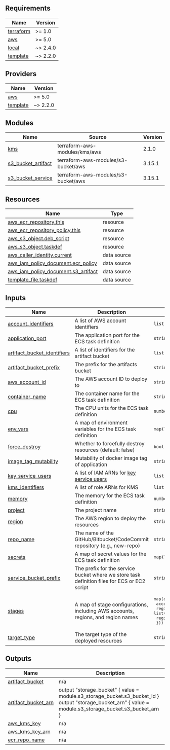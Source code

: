## Requirements

| Name | Version |
|------|---------|
| <a name="requirement_terraform"></a> [terraform](#requirement\_terraform) | >= 1.0 |
| <a name="requirement_aws"></a> [aws](#requirement\_aws) | >= 5.0 |
| <a name="requirement_local"></a> [local](#requirement\_local) | ~> 2.4.0 |
| <a name="requirement_template"></a> [template](#requirement\_template) | ~> 2.2.0 |

## Providers

| Name | Version |
|------|---------|
| <a name="provider_aws"></a> [aws](#provider\_aws) | >= 5.0 |
| <a name="provider_template"></a> [template](#provider\_template) | ~> 2.2.0 |

## Modules

| Name | Source | Version |
|------|--------|---------|
| <a name="module_kms"></a> [kms](#module\_kms) | terraform-aws-modules/kms/aws | 2.1.0 |
| <a name="module_s3_bucket_artifact"></a> [s3\_bucket\_artifact](#module\_s3\_bucket\_artifact) | terraform-aws-modules/s3-bucket/aws | 3.15.1 |
| <a name="module_s3_bucket_service"></a> [s3\_bucket\_service](#module\_s3\_bucket\_service) | terraform-aws-modules/s3-bucket/aws | 3.15.1 |

## Resources

| Name | Type |
|------|------|
| [aws_ecr_repository.this](https://registry.terraform.io/providers/hashicorp/aws/latest/docs/resources/ecr_repository) | resource |
| [aws_ecr_repository_policy.this](https://registry.terraform.io/providers/hashicorp/aws/latest/docs/resources/ecr_repository_policy) | resource |
| [aws_s3_object.deb_script](https://registry.terraform.io/providers/hashicorp/aws/latest/docs/resources/s3_object) | resource |
| [aws_s3_object.taskdef](https://registry.terraform.io/providers/hashicorp/aws/latest/docs/resources/s3_object) | resource |
| [aws_caller_identity.current](https://registry.terraform.io/providers/hashicorp/aws/latest/docs/data-sources/caller_identity) | data source |
| [aws_iam_policy_document.ecr_policy](https://registry.terraform.io/providers/hashicorp/aws/latest/docs/data-sources/iam_policy_document) | data source |
| [aws_iam_policy_document.s3_artifact](https://registry.terraform.io/providers/hashicorp/aws/latest/docs/data-sources/iam_policy_document) | data source |
| [template_file.taskdef](https://registry.terraform.io/providers/hashicorp/template/latest/docs/data-sources/file) | data source |

## Inputs

| Name | Description | Type | Default | Required |
|------|-------------|------|---------|:--------:|
| <a name="input_account_identifiers"></a> [account\_identifiers](#input\_account\_identifiers) | A list of AWS account identifiers | `list(string)` | n/a | yes |
| <a name="input_application_port"></a> [application\_port](#input\_application\_port) | The application port for the ECS task definition | `string` | n/a | yes |
| <a name="input_artifact_bucket_identifiers"></a> [artifact\_bucket\_identifiers](#input\_artifact\_bucket\_identifiers) | A list of identifiers for the artifact bucket | `list(string)` | n/a | yes |
| <a name="input_artifact_bucket_prefix"></a> [artifact\_bucket\_prefix](#input\_artifact\_bucket\_prefix) | The prefix for the artifacts bucket | `string` | n/a | yes |
| <a name="input_aws_account_id"></a> [aws\_account\_id](#input\_aws\_account\_id) | The AWS account ID to deploy to | `string` | n/a | yes |
| <a name="input_container_name"></a> [container\_name](#input\_container\_name) | The container name for the ECS task definition | `string` | n/a | yes |
| <a name="input_cpu"></a> [cpu](#input\_cpu) | The CPU units for the ECS task definition | `number` | n/a | yes |
| <a name="input_env_vars"></a> [env\_vars](#input\_env\_vars) | A map of environment variables for the ECS task definition | `map(list(map(string)))` | n/a | yes |
| <a name="input_force_destroy"></a> [force\_destroy](#input\_force\_destroy) | Whether to forcefully destroy resources (default: false) | `bool` | `false` | no |
| <a name="input_image_tag_mutability"></a> [image\_tag\_mutability](#input\_image\_tag\_mutability) | Mutability of docker image tag of application | `string` | n/a | yes |
| <a name="input_key_service_users"></a> [key\_service\_users](#input\_key\_service\_users) | A list of IAM ARNs for [key service users](https://docs.aws.amazon.com/kms/latest/developerguide/key-policy-default.html#key-policy-service-integration) | `list(string)` | n/a | yes |
| <a name="input_kms_identifiers"></a> [kms\_identifiers](#input\_kms\_identifiers) | A list of role ARNs for KMS | `list(string)` | n/a | yes |
| <a name="input_memory"></a> [memory](#input\_memory) | The memory for the ECS task definition | `number` | n/a | yes |
| <a name="input_project"></a> [project](#input\_project) | The project name | `string` | n/a | yes |
| <a name="input_region"></a> [region](#input\_region) | The AWS region to deploy the resources | `string` | n/a | yes |
| <a name="input_repo_name"></a> [repo\_name](#input\_repo\_name) | The name of the GitHub/Bitbucket/CodeCommit repository (e.g., new-repo) | `string` | n/a | yes |
| <a name="input_secrets"></a> [secrets](#input\_secrets) | A map of secret values for the ECS task definition | `map(list(map(string)))` | n/a | yes |
| <a name="input_service_bucket_prefix"></a> [service\_bucket\_prefix](#input\_service\_bucket\_prefix) | The prefix for the service bucket where we store task definition files for ECS or EC2 script | `string` | n/a | yes |
| <a name="input_stages"></a> [stages](#input\_stages) | A map of stage configurations, including AWS accounts, regions, and region names | <pre>map(object({<br>    account      = string<br>    regions      = list(string)<br>    region_names = list(string)<br>  }))</pre> | n/a | yes |
| <a name="input_target_type"></a> [target\_type](#input\_target\_type) | The target type of the deployed resources | `string` | n/a | yes |

## Outputs

| Name | Description |
|------|-------------|
| <a name="output_artifact_bucket"></a> [artifact\_bucket](#output\_artifact\_bucket) | n/a |
| <a name="output_artifact_bucket_arn"></a> [artifact\_bucket\_arn](#output\_artifact\_bucket\_arn) | output "storage\_bucket" { value = module.s3\_storage\_bucket.s3\_bucket\_id }  output "storage\_bucket\_arn" { value = module.s3\_storage\_bucket.s3\_bucket\_arn } |
| <a name="output_aws_kms_key"></a> [aws\_kms\_key](#output\_aws\_kms\_key) | n/a |
| <a name="output_aws_kms_key_arn"></a> [aws\_kms\_key\_arn](#output\_aws\_kms\_key\_arn) | n/a |
| <a name="output_ecr_repo_name"></a> [ecr\_repo\_name](#output\_ecr\_repo\_name) | n/a |
